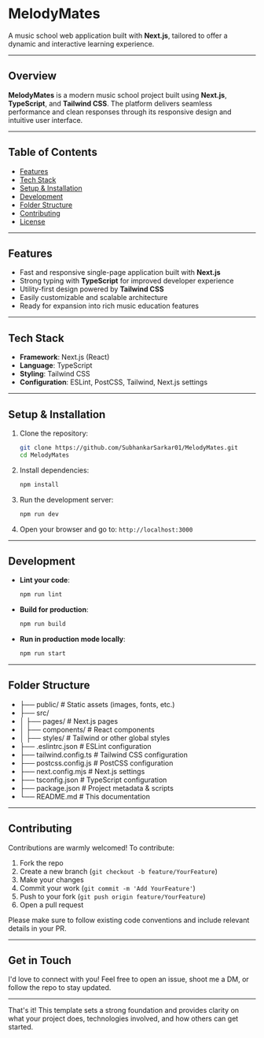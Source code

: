 # MelodyMates

A music school web application built with **Next.js**, tailored to offer a dynamic and interactive learning experience.

---

##  Overview

**MelodyMates** is a modern music school project built using **Next.js**, **TypeScript**, and **Tailwind CSS**. The platform delivers seamless performance and clean responses through its responsive design and intuitive user interface.

---

##  Table of Contents

- [Features](#-features)  
- [Tech Stack](#-tech-stack)  
- [Setup & Installation](#-setup--installation)  
- [Development](#-development)  
- [Folder Structure](#-folder-structure)  
- [Contributing](#-contributing)  
- [License](#-license)

---

##  Features

- Fast and responsive single-page application built with **Next.js**
- Strong typing with **TypeScript** for improved developer experience
- Utility-first design powered by **Tailwind CSS**
- Easily customizable and scalable architecture
- Ready for expansion into rich music education features

---

##  Tech Stack

- **Framework**: Next.js (React)  
- **Language**: TypeScript  
- **Styling**: Tailwind CSS  
- **Configuration**: ESLint, PostCSS, Tailwind, Next.js settings

---

##  Setup & Installation

1. Clone the repository:

    ```bash
    git clone https://github.com/SubhankarSarkar01/MelodyMates.git
    cd MelodyMates
    ```

2. Install dependencies:

    ```bash
    npm install
    ```

3. Run the development server:

    ```bash
    npm run dev
    ```

4. Open your browser and go to: `http://localhost:3000`

---

##  Development

- **Lint your code**:

    ```bash
    npm run lint
    ```

- **Build for production**:

    ```bash
    npm run build
    ```

- **Run in production mode locally**:

    ```bash
    npm run start
    ```

---

##  Folder Structure

- ├── public/ # Static assets (images, fonts, etc.)
- ├── src/
- │ ├── pages/ # Next.js pages
- │ ├── components/ # React components
- │ ├── styles/ # Tailwind or other global styles
- ├── .eslintrc.json # ESLint configuration
- ├── tailwind.config.ts # Tailwind CSS configuration
- ├── postcss.config.js # PostCSS configuration
- ├── next.config.mjs # Next.js settings
- ├── tsconfig.json # TypeScript configuration
- ├── package.json # Project metadata & scripts
- └── README.md # This documentation


---

##  Contributing

Contributions are warmly welcomed! To contribute:

1. Fork the repo  
2. Create a new branch (`git checkout -b feature/YourFeature`)  
3. Make your changes  
4. Commit your work (`git commit -m 'Add YourFeature'`)  
5. Push to your fork (`git push origin feature/YourFeature`)  
6. Open a pull request

Please make sure to follow existing code conventions and include relevant details in your PR.

---


##  Get in Touch

I'd love to connect with you! Feel free to open an issue, shoot me a DM, or follow the repo to stay updated.

---

That's it! This template sets a strong foundation and provides clarity on what your project does, technologies involved, and how others can get started.




